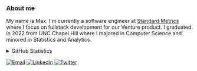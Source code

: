 ### About me

My name is Max. I'm currently a software engineer at [Standard Metrics](https://standardmetrics.io/) where I focus on fullstack development for our Venture product. I graduated in 2022 from UNC Chapel Hill where I majored in Computer Science and minored in Statistics and Analytics.


<details>
  <summary>GitHub Statistics</summary>
  
  [![My Github Stats](https://github-readme-stats.vercel.app/api?username=max-muoto&show_icons=true&hide_border=true&title_color=489CD5&icon_color=79ff97&text_color=9f9f9f&bg_color=151515&count_private=true&hide=stars)](https://github.com/max-muoto)

  ![Top Languages](https://github-readme-stats.vercel.app/api/top-langs/?username=max-muoto&layout=compact&show_icons=true&hide_border=true&bg_color=151515&icon_color=ebcb8b&title_color=489CD5&text_color=a0c5e7&hide=jupyter%20notebook,TeX,css,scss,html)
  
</details>


[![Email](https://img.shields.io/badge/Email-EA4335?logo=Gmail&logoColor=white&style=flat-square)](mailto:maxmuoto@gmail.com)
[![Linkedin](https://img.shields.io/badge/LinkedIn-0077B5?logo=linkedin&logoColor=white&style=flat-square)](https://linkedin.com/in/maxmuoto/)
[![Twitter](https://img.shields.io/badge/Twitter-1DA1F2?logo=twitter&logoColor=white&style=flat-square)](https://twitter.com/max_muoto)
